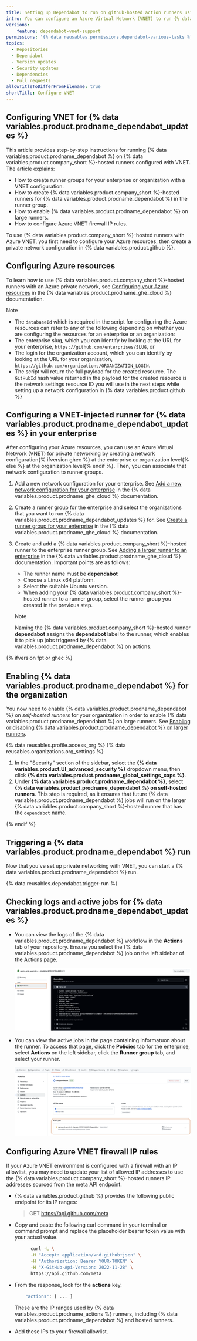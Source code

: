 ```yaml
---
title: Setting up Dependabot to run on github-hosted action runners using the Azure Private Network
intro: You can configure an Azure Virtual Network (VNET) to run {% data variables.product.prodname_dependabot %} on {% data variables.product.company_short %}-hosted runners.
versions:
    feature: dependabot-vnet-support
permissions: '{% data reusables.permissions.dependabot-various-tasks %}'
topics:
  - Repositories
  - Dependabot
  - Version updates
  - Security updates
  - Dependencies
  - Pull requests
allowTitleToDifferFromFilename: true
shortTitle: Configure VNET
---
```


## Configuring VNET for {% data variables.product.prodname_dependabot_updates %}

This article provides step-by-step instructions for running {% data variables.product.prodname_dependabot %} on {% data variables.product.company_short %}-hosted runners configured with VNET. The article explains:

* How to create runner groups for your enterprise or organization with a VNET configuration.
* How to create {% data variables.product.company_short %}-hosted runners for {% data variables.product.prodname_dependabot %} in the runner group.
* How to enable {% data variables.product.prodname_dependabot %} on large runners.
* How to configure Azure VNET firewall IP rules.

To use {% data variables.product.company_short %}-hosted runners with Azure VNET, you first need to configure your Azure resources, then create a private network configuration in {% data variables.product.github %}.

## Configuring Azure resources

To learn how to use {% data variables.product.company_short %}-hosted runners with an Azure private network, see [Configuring your Azure resources](/enterprise-cloud@latest/admin/configuring-settings/configuring-private-networking-for-hosted-compute-products/configuring-private-networking-for-github-hosted-runners-in-your-enterprise#configuring-your-azure-resources) in the {% data variables.product.prodname_ghe_cloud %} documentation.

> [!NOTE]
>
> * The `databaseId` which is required in the script for configuring the Azure resources can refer to any of the following depending on whether you are configuring the resources for an enterprise or an organization:
> * The enterprise slug, which you can identify by looking at the URL for your enterprise, `https://github.com/enterprises/SLUG`, or
> * The login for the organization account, which you can identify by looking at the URL for your organization, `https://github.com/organizations/ORGANIZATION_LOGIN`.
> * The script will return the full payload for the created resource. The `GitHubId` hash value returned in the payload for the created resource is the network settings resource ID you will use in the next steps while setting up a network configuration in  {% data variables.product.github %}

## Configuring a VNET-injected runner for {% data variables.product.prodname_dependabot_updates %} in your enterprise

After configuring your Azure resources, you can use an Azure Virtual Network (VNET) for private networking by creating a network configuration{% ifversion ghec %} at the enterprise or organization level{% else %} at the organization level{% endif %}. Then, you can associate that network configuration to runner groups.

1. Add a new network configuration for your enterprise. See [Add a new network configuration for your enterprise](/enterprise-cloud@latest/admin/configuring-settings/configuring-private-networking-for-hosted-compute-products/configuring-private-networking-for-github-hosted-runners-in-your-enterprise#1-add-a-new-network-configuration-for-your-enterprise) in the {% data variables.product.prodname_ghe_cloud %} documentation.
1. Create a runner group for the enterprise and select the organizations that you want to run {% data variables.product.prodname_dependabot_updates %} for. See [Create a runner group for your enterprise](/enterprise-cloud@latest/admin/configuring-settings/configuring-private-networking-for-hosted-compute-products/configuring-private-networking-for-github-hosted-runners-in-your-enterprise#2-create-a-runner-group-for-your-enterprise) in the {% data variables.product.prodname_ghe_cloud %} documentation.
1. Create and add a {% data variables.product.company_short %}-hosted runner to the enterprise runner group. See [Adding a larger runner to an enterprise](/enterprise-cloud@latest/actions/using-github-hosted-runners/using-larger-runners/managing-larger-runners#adding-a-larger-runner-to-an-enterprise) in the {% data variables.product.prodname_ghe_cloud %} documentation. Important points are as follows:
   * The runner name must be **dependabot**
   * Choose a Linux x64 platform.
   * Select the suitable Ubuntu version.
   * When adding your {% data variables.product.company_short %}-hosted runner to a runner group, select the runner group you created in the previous step.

   > [!NOTE]
   > Naming the {% data variables.product.company_short %}-hosted runner **dependabot** assigns the **dependabot** label to the runner, which enables it to pick up jobs triggered by {% data variables.product.prodname_dependabot %} on actions.

{% ifversion fpt or ghec %}

<!-- This section is currently only valid for dotcom. It'll need reviewing for GHES 3.18 -->

## Enabling {% data variables.product.prodname_dependabot %} for the organization

You now need to enable {% data variables.product.prodname_dependabot %} on _self-hosted runners_ for your organization in order to enable {% data variables.product.prodname_dependabot %} on large runners. See [Enabling or disabling {% data variables.product.prodname_dependabot %} on larger runners](/code-security/dependabot/working-with-dependabot/about-dependabot-on-github-actions-runners#enabling-or-disabling-dependabot-on-larger-runners).

{% data reusables.profile.access_org %}
{% data reusables.organizations.org_settings %}
1. In the "Security" section of the sidebar, select the **{% data variables.product.UI_advanced_security %}** dropdown menu, then click **{% data variables.product.prodname_global_settings_caps %}**.
1. Under **{% data variables.product.prodname_dependabot %}**, select **{% data variables.product.prodname_dependabot %} on self-hosted runners**. This step is required, as it ensures that future {% data variables.product.prodname_dependabot %} jobs will run on the larger {% data variables.product.company_short %}-hosted runner that has the `dependabot` name.

{% endif %}

## Triggering a {% data variables.product.prodname_dependabot %} run

Now that you've set up private networking with VNET, you can start a {% data variables.product.prodname_dependabot %} run.

{% data reusables.dependabot.trigger-run %}

## Checking logs and active jobs for {% data variables.product.prodname_dependabot_updates %}

* You can view the logs of the {% data variables.product.prodname_dependabot %} workflow in the **Actions** tab of your repository. Ensure you select the {% data variables.product.prodname_dependabot %} job on the left sidebar of the Actions page.

  ![Example of log for a "Dependabot in vnet" workflow. The Dependabot job is highlighted with an orange outline. ](/assets/images/help/dependabot/dependabot-vnet-logs.png)

* You can view the active jobs in the page containing informatuon about the runner. To access that page, click the **Policies** tab for the enterprise, select **Actions** on the left sidebar, click the **Runner group** tab, and select your runner.

  ![Screenshot showing a Dependabot runner's active jobs.](/assets/images/help/dependabot/dependabot-vnet-active-jobs.png)

## Configuring Azure VNET firewall IP rules

If your Azure VNET environment is configured with a firewall with an IP allowlist, you may need to update your list of allowed IP addresses to use the {% data variables.product.company_short %}-hosted runners IP addresses sourced from the meta API endpoint.

* {% data variables.product.github %} provides the following public endpoint for its IP ranges:
   > GET <https://api.github.com/meta>
* Copy and paste the following curl command in your terminal or command prompt and replace the placeholder bearer token value with your actual value.

  ```bash copy
        curl -L \
        -H "Accept: application/vnd.github+json" \
        -H "Authorization: Bearer YOUR-TOKEN" \
        -H "X-GitHub-Api-Version: 2022-11-28" \
        https://api.github.com/meta
  ```

* From the response, look for the **actions** key.

    ```bash
        "actions": [ ... ]
    ```

  These are the IP ranges used by {% data variables.product.prodname_actions %} runners, including {% data variables.product.prodname_dependabot %} and hosted runners.

* Add these IPs to your firewall allowlist.
